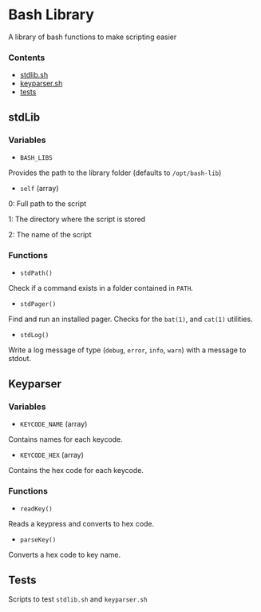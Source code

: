 # Bash Library

A library of bash functions to make scripting easier

### Contents

- [stdlib.sh](##stdLib)
- [keyparser.sh](##Keyparser)
- [tests](##Tests)

## stdLib

### Variables

- `BASH_LIBS`

Provides the path to the library folder (defaults to `/opt/bash-lib`)

- `self` (array)

0: Full path to the script

1: The directory where the script is stored

2: The name of the script

### Functions

- `stdPath()`

Check if a command exists in a folder contained in `PATH`.

- `stdPager()`

Find and run an installed pager. Checks for the `bat(1)`, and `cat(1)` utilities.

- `stdLog()`

Write a log message of type (`debug`, `error`, `info`, `warn`) with a message to stdout.


## Keyparser

### Variables

- `KEYCODE_NAME` (array)

Contains names for each keycode.

- `KEYCODE_HEX` (array)

Contains the hex code for each keycode.

### Functions

- `readKey()`

Reads a keypress and converts to hex code.

- `parseKey()`

Converts a hex code to key name.

## Tests

Scripts to test `stdlib.sh` and `keyparser.sh`
